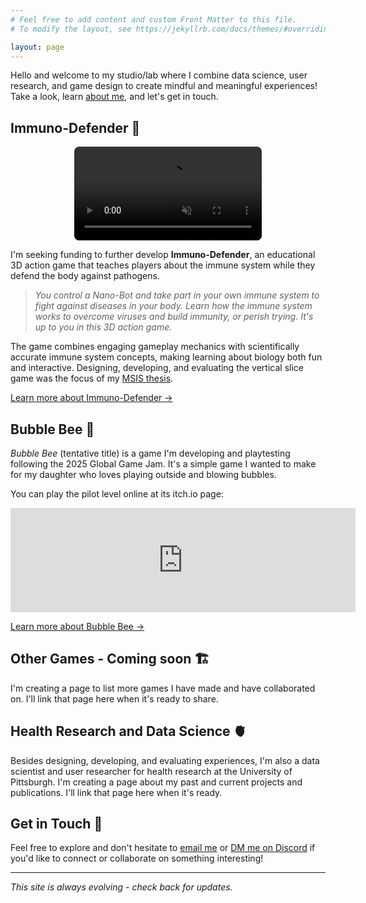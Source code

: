 ```yaml
---
# Feel free to add content and custom Front Matter to this file.
# To modify the layout, see https://jekyllrb.com/docs/themes/#overriding-theme-defaults

layout: page
---
```


Hello and welcome to my studio/lab where I combine data science, user research, and game design to create mindful and meaningful experiences! Take a look, learn [about me](/about_me/), and let's get in touch.

## Immuno-Defender 🦠

<div style="display: flex; justify-content: center; align-items: center; margin-bottom: 1em;">
    <video src="/assets/images/immuno-defender_demo.mov" controls  loop muted playsinline style="max-width: 100%; height: auto; border-radius: 8px;"></video>
</div>
   
I'm seeking funding to further develop **Immuno-Defender**, an educational 3D action game that teaches players about the immune system while they defend the body against pathogens. 

> *You control a Nano-Bot and take part in your own immune system to fight against diseases in your body. Learn how the immune system works to overcome viruses and build immunity, or perish trying. It's up to you in this 3D action game.*

The game combines engaging gameplay mechanics with scientifically accurate immune system concepts, making learning about biology both fun and interactive. Designing, developing, and evaluating the vertical slice game was the focus of my <a href="http://d-scholarship.pitt.edu/id/eprint/45354" target="_blank">MSIS thesis</a>.

[Learn more about Immuno-Defender →](/immuno-defender/)

## Bubble Bee 🐝

*Bubble Bee* (tentative title) is a game I'm developing and playtesting following the 2025 Global Game Jam. It's a simple game I wanted to make for my daughter who loves playing outside and blowing bubbles.

You can play the pilot level online at its itch.io page:
<iframe frameborder="0" src="https://itch.io/embed/3270844" width="552" height="167"><a href="https://andybyte.itch.io/bubble-bee">Bubble Bee by Andybyte</a></iframe>

[Learn more about Bubble Bee →](/bee-game/)

## Other Games - Coming soon 🏗️

I'm creating a page to list more games I have made and have collaborated on. I'll link that page here when it's ready to share.

## Health Research and Data Science 🫀

Besides designing, developing, and evaluating experiences, I'm also a data scientist and user researcher for health research at the University of Pittsburgh. I'm creating a page about my past and current projects and publications. I'll link that page here when it's ready.

## Get in Touch 💬

Feel free to explore and don't hesitate to [email me](mailto:andybytesmail@gmail.com) or [DM me on Discord](https://discord.com/users/andybyte) if you'd like to connect or collaborate on something interesting!

---

*This site is always evolving - check back for updates.*
